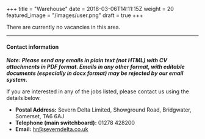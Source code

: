 +++
title = "Warehouse"
date = 2018-03-06T14:11:15Z
weight = 20
featured_image = "/images/user.png"
draft = true
+++

There are currently no vacancies in this area.
<!--more-->

<hr>

#### Contact information

**_Note: Please send any emails in plain text (not HTML) with CV attachments in PDF format. Emails in any other format, with editable documents (especially in docx format) may be rejected by our email system._**

If you are interested in any of the jobs listed, please contact us using the details below.

* **Postal Address:** Severn Delta Limited, Showground Road, Bridgwater, Somerset, TA6 6AJ
* **Telephone (main switchboard):** 01278 428200
* **Email:** hr@severndelta.co.uk